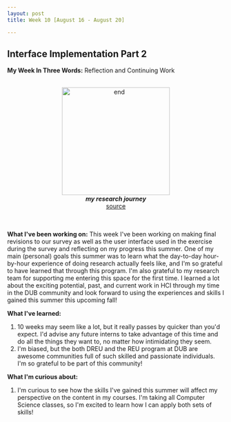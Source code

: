 ```yaml
---
layout: post
title: Week 10 [August 16 - August 20]

---
```


## Interface Implementation Part 2

**My Week In Three Words:** Reflection and Continuing Work
<br><br>
<center><img src="https://yjqian02.github.io/alicezhang-dreu/images/end.jpg" alt="end" width="250"/></center>

<!-- centering image desciption -->
<div style="text-align:center">    
  <b><i> my research journey </i></b>
</div>

<!-- centering image link -->
<div style="text-align:center">    
  <a href="https://media.istockphoto.com/vectors/winding-road-on-a-white-isolated-background-with-pin-pointers-vector-id691984758?k=20&m=691984758&s=612x612&w=0&h=lYFl4QbhwlkWivc2Wmkb-BCUJgcE3cYmeAAU9R5XrlQ=">source</a>
</div>

<br><br>
**What I've been working on:** This week I've been working on making final revisions to our survey as well as the user interface used in the exercise during the survey and reflecting on my progress this summer. One of my main (personal) goals this summer was to learn what the day-to-day hour-by-hour experience of doing research actually feels like, and I'm so grateful to have learned that through this program. I'm also grateful to my research team for supporting me entering this space for the first time. I learned a lot about the exciting potential, past, and current work in HCI through my time in the DUB community and look forward to using the experiences and skills I gained this summer this upcoming fall!


**What I've learned:**
1. 10 weeks may seem like a lot, but it really passes by quicker than you'd expect. I'd advise any future interns to take advantage of this time and do all the things they want to, no matter how intimidating they seem. 
2. I'm biased, but the both DREU and the REU program at DUB are awesome communities full of such skilled and passionate individuals. I'm so grateful to be part of this community!

**What I'm curious about:**
1. I'm curious to see how the skills I've gained this summer will affect my perspective on the content in my courses. I'm taking all Computer Science classes, so I'm excited to learn how I can apply both sets of skills!
